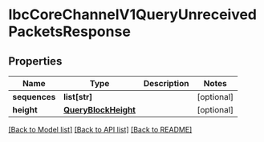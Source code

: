 # IbcCoreChannelV1QueryUnreceivedPacketsResponse

## Properties
Name | Type | Description | Notes
------------ | ------------- | ------------- | -------------
**sequences** | **list[str]** |  | [optional] 
**height** | [**QueryBlockHeight**](QueryBlockHeight.md) |  | [optional] 

[[Back to Model list]](../README.md#documentation-for-models) [[Back to API list]](../README.md#documentation-for-api-endpoints) [[Back to README]](../README.md)

